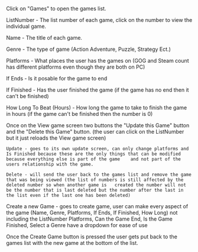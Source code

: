 Click on "Games" to open the games list.

ListNumber - The list number of each game, click on the number to view the individual game.

Name - The title of each game.

Genre - The type of game (Action Adventure, Puzzle, Strategy Ect.)

Platforms - What places the user has the games on (GOG and Steam count has different platforms even though they are both on PC)

If Ends - Is it posable for the game to end

If Finished - Has the user finished the game (if the game has no end then it can't be finished)

How Long To Beat (Hours) - How long the game to take to finish the game in hours (if the game can't be finished then the number is 0)


Once on the View game screen two buttons the "Update this Game" button and the "Delete this Game" button. (the user can click on the ListNumber but it just reloads the View game screen) 

	Update - goes to its own update screen, can only change platforms and Is Finished because these are the only things that can be modified because everything else is part of the game 	and not part of the users relationship with the game.

	Delete - will send the user back to the games list and remove the game that was being viewed (the list of numbers is still affected by the deleted number so when another game is 	created the number will not be the number that is last deleted but the number after the last in the list even if the last one has been deleted)


Create a new Game - goes to create game, user can make every aspect of the game (Name, Genre, Platforms, If Ends, If Finished, How Long) not including the ListNumber
Platforms, Can the Game End, Is the Game Finished, Select a Genre have a dropdown for ease of use

Once the Create Game button is pressed the user gets put back to the games list with the new game at the bottom of the list.
